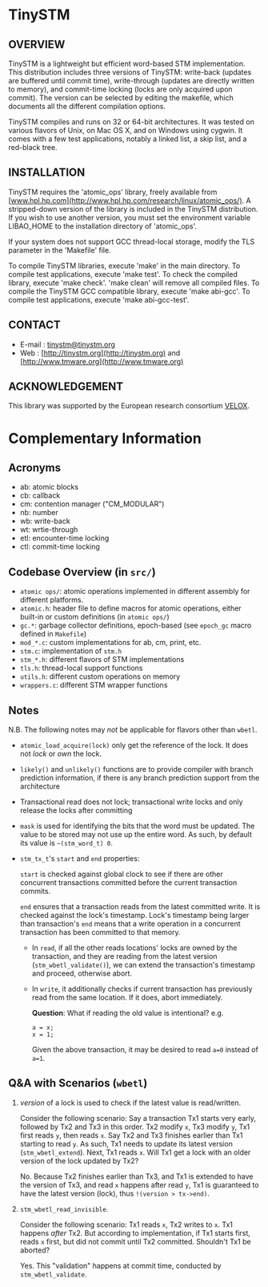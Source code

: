 TinySTM
=======

OVERVIEW
--------

TinySTM is a lightweight but efficient word-based STM implementation.
This distribution includes three versions of TinySTM: write-back
(updates are buffered until commit time), write-through (updates are
directly written to memory), and commit-time locking (locks are only
acquired upon commit).  The version can be selected by editing the
makefile, which documents all the different compilation options.

TinySTM compiles and runs on 32 or 64-bit architectures.  It was tested
on various flavors of Unix, on Mac OS X, and on Windows using cygwin.
It comes with a few test applications, notably a linked list, a skip
list, and a red-black tree.


INSTALLATION
------------

TinySTM requires the 'atomic\_ops' library, freely available from
[www.hpl.hp.com](http://www.hpl.hp.com/research/linux/atomic_ops/).
A stripped-down version of the library is included in the TinySTM 
distribution.  If you wish to use another version, you must set the 
environment variable LIBAO\_HOME to the installation directory of
'atomic\_ops'.

If your system does not support GCC thread-local storage, modify the
TLS parameter in the 'Makefile' file.

To compile TinySTM libraries, execute 'make' in the main directory.  To
compile test applications, execute 'make test'.  To check the compiled
library, execute 'make check'. 'make clean' will remove all compiled
files.
To compile the TinySTM GCC compatible library, execute 'make abi-gcc'.
To compile test applications, execute 'make abi-gcc-test'.


CONTACT
-------

* E-mail : [tinystm@tinystm.org](mailto:tinystm@tinystm.org)
* Web    : [http://tinystm.org](http://tinystm.org) and
 [http://www.tmware.org](http://www.tmware.org)


ACKNOWLEDGEMENT
---------------

This library was supported by the European research consortium
[VELOX](http://www.velox-project.eu).

Complementary Information
=========================

Acronyms
--------
* ab: atomic blocks
* cb: callback
* cm: contention manager ("CM\_MODULAR")
* nb: number
* wb: write-back
* wt: wrtie-through
* etl: encounter-time locking
* ctl: commit-time locking

Codebase Overview (in `src/`)
-----------------
* `atomic ops/`: atomic operations implemented in different assembly for
  different platforms.
* `atomic.h`: header file to define macros for atomic operations, either
  built-in or custom definitions (in `atomic ops/`)
* `gc.*`: garbage collector definitions, epoch-based (see `epoch_gc` macro
  defined in `Makefile`)
* `mod_*.c`: custom implementations for ab, cm, print, etc.
* `stm.c`: implementation of `stm.h`
* `stm_*.h`: different flavors of STM implementations
* `tls.h`: thread-local support functions
* `utils.h`: different custom operations on memory
* `wrappers.c`: different STM wrapper functions

Notes
-----
N.B. The following notes may *not* be applicable for flavors other than `wbetl`.
* `atomic_load_acquire(lock)` only get the reference of the lock. 
  It does not *lock* or *own* the lock.
* `likely()` and `unlikely()` functions are to provide compiler with branch
  prediction information, if there is any branch prediction support from the
  architecture
* Transactional read does not lock; transactional write locks and only
  release the locks after committing
* `mask` is used for identifying the bits that the word
  must be updated. The value to be stored may not use up the entire word.
  As such, by default its value is `~(stm_word_t) 0`.
* `stm_tx_t`'s `start` and `end` properties:

  `start` is checked against global clock to see if there are
  other concurrent transactions committed before the current transaction
  commits.

  `end` ensures that a transaction reads from the latest
  committed write.
  It is checked against the lock's timestamp. Lock's timestamp being larger
  than transaction's `end` means that a write operation in a concurrent
  transaction has been committed to that memory. 

    * In `read`, if all the other reads
      locations' locks are owned by the transaction, and they are reading from the
      latest version (`stm_wbetl_validate()`), we can extend the transaction's
      timestamp and proceed, otherwise abort.

    * In `write`, it additionally checks if current transaction has previously
      read from the same location. If it does, abort immediately. 
      
      **Question**: What if reading the old value is intentional? e.g. 
      ```
      a = x;
      x = 1;
      ```
      Given the above transaction, it may be desired to read `a=0` instead of
      `a=1`.

Q&A with Scenarios (`wbetl`)
--------
1. *version* of a lock is used to check if the latest value is read/written.

    Consider the following scenario: Say a transaction Tx1 starts very
    early, followed by Tx2 and Tx3 in this order. Tx2 modify `x`, Tx3 modify
    `y`, Tx1 first reads `y`, then reads `x`. Say Tx2 and Tx3 finishes
    earlier than Tx1 starting to read `y`. As such, Tx1 needs to update its
    latest version (`stm_wbetl_extend`). Next, Tx1 reads `x`.
    Will Tx1 get a lock with an older version of the lock updated by Tx2?

    No. Because Tx2 finishes earlier than Tx3,
    and Tx1 is extended to have the version of Tx3,
    and read `x` happens after read `y`,
    Tx1 is guaranteed to have the latest version (lock),
    thus `!(version > tx->end)`.

1. `stm_wbetl_read_invisible`.

    Consider the following scenario: Tx1 reads `x`, Tx2 writes to `x`. Tx1
    happens *after* Tx2. But according to implementation, if Tx1 starts first,
    reads `x` first, but did not commit until Tx2 committed. Shouldn't Tx1 be
    aborted?

    Yes. This "validation" happens at commit time, conducted by `stm_wbetl_validate`.



